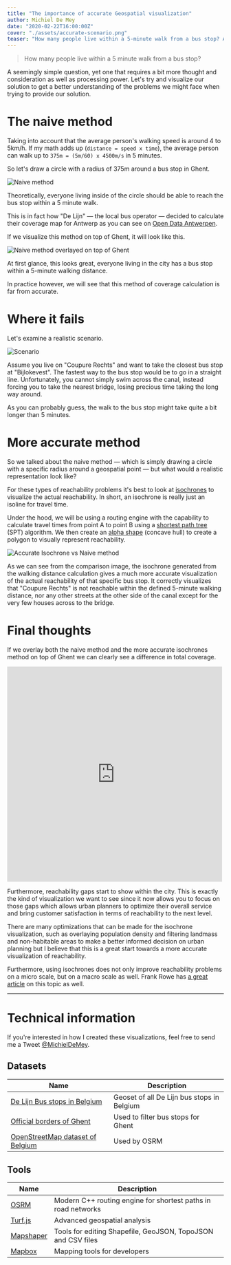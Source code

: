 ```yaml
---
title: "The importance of accurate Geospatial visualization"
author: Michiel De Mey
date: "2020-02-22T16:00:00Z"
cover: "./assets/accurate-scenario.png"
teaser: "How many people live within a 5-minute walk from a bus stop? A seemingly simple question, yet one that requires a bit more thought and consideration as well as processing power."
---
```


> How many people live within a 5 minute walk from a bus stop?

A seemingly simple question, yet one that requires a bit more thought and consideration as well as processing power. Let's try and visualize our solution to get a better understanding of the problems we might face when trying to provide our solution.

# The naive method
Taking into account that the average person's walking speed is around 4 to 5km/h.
If my math adds up (`distance = speed x time`), the average person can walk up to `375m = (5m/60) x 4500m/s` in 5 minutes.

So let's draw a circle with a radius of 375m around a bus stop in Ghent.

![Naive method](./assets/basic-circle.png)

Theoretically, everyone living inside of the circle should be able to reach the bus stop within a 5 minute walk.

This is in fact how "De Lijn" — the local bus operator — decided to calculate their coverage map for Antwerp as you can see on [Open Data Antwerpen](http://portaal-stadantwerpen.opendata.arcgis.com/datasets/bereik-ov-halte-buurt/data?geometry=3.859%2C51.152%2C4.969%2C51.302&orderBy=OBJECTID&where=type%20%3D%20%27bushalte%27%20AND%20OBJECTID%20%3E%3D%201423%20AND%20OBJECTID%20%3C%3D%201423).

If we visualize this method on top of Ghent, it will look like this.

![Naive method overlayed on top of Ghent](./assets/naive-ghent.png)

At first glance, this looks great, everyone living in the city has a bus stop within a 5-minute walking distance.

In practice however, we will see that this method of coverage calculation is far from accurate.

# Where it fails

Let's examine a realistic scenario.

![Scenario](./assets/basic-circle-scenario-1.png)

Assume you live on "Coupure Rechts" and want to take the closest bus stop at "Bijlokevest". The fastest way to the bus stop would be to go in a straight line. Unfortunately, you cannot simply swim across the canal, instead forcing you to take the nearest bridge, losing precious time taking the long way around.

As you can probably guess, the walk to the bus stop might take quite a bit longer than 5 minutes.

# More accurate method
So we talked about the naive method — which is simply drawing a circle with a specific radius around a geospatial point — but what would a realistic representation look like?

For these types of reachability problems it's best to look at [isochrones](https://wiki.openstreetmap.org/wiki/Isochrone) to visualize the actual reachability. In short, an isochrone is really just an isoline for travel time.

Under the hood, we will be using a routing engine with the capability to calculate travel times from point A to point B using a [shortest path tree](https://en.wikipedia.org/wiki/Shortest-path_tree) (SPT) algorithm. We then create an [alpha shape](https://en.wikipedia.org/wiki/Alpha_shape) (concave hull) to create a polygon to visually represent reachability.

![Accurate Isochrone vs Naive method](./assets/accurate-scenario.png)

As we can see from the comparison image, the isochrone generated from the walking distance calculation gives a much more accurate visualization of the actual reachability of that specific bus stop. It correctly visualizes that "Coupure Rechts" is not reachable within the defined 5-minute walking distance, nor any other streets at the other side of the canal except for the very few houses across to the bridge.

# Final thoughts
If we overlay both the naive method and the more accurate isochrones method on top of Ghent we can clearly see a difference in total coverage.

<iframe frameBorder="0" width="500" height="500" src="https://api.mapbox.com/styles/v1/michieldemey/ck6tr50uw0xpy1is0vu9k4nvf.html?fresh=true&title=false&zoomwheel=false&access_token=pk.eyJ1IjoibWljaGllbGRlbWV5IiwiYSI6ImNGcVByV1EifQ.iM9H-e2tB6MzycvLMXJOMw#12.51/51.04457/3.71517"></iframe>

Furthermore, reachability gaps start to show within the city. This is exactly the kind of visualization we want to see since it now allows you to focus on those gaps which allows urban planners to optimize their overall service and bring customer satisfaction in terms of reachability to the next level.

There are many optimizations that can be made for the isochrone visualization, such as overlaying population density and filtering landmass and non-habitable areas to make a better informed decision on urban planning but I believe that this is a great start towards a more accurate visualization of reachability.

Furthermore, using isochrones does not only improve reachability problems on a micro scale, but on a macro scale as well. Frank Rowe has [a great article](http://frankrowe.org/posts/2019/2/13/use-isochrones.html) on this topic as well.

---

# Technical information
If you're interested in how I created these visualizations, feel free to send me a Tweet [@MichielDeMey](https://twitter.com/MichielDeMey).

## Datasets

Name | Description
---- | ----
[De Lijn Bus stops in Belgium]([https://opendata.vlaanderen.be/dataset/haltes-vlaamse-vervoersmaatschappij-de-lijn-toestand-27-01-2020/resource/103f51b5-5510-40bf-a3a6-329531d5003f](https://opendata.vlaanderen.be/dataset/haltes-vlaamse-vervoersmaatschappij-de-lijn-toestand-27-01-2020/resource/103f51b5-5510-40bf-a3a6-329531d5003f)) | Geoset of all De Lijn bus stops in Belgium
[Official borders of Ghent](https://datatank.stad.gent/4/grondgebied/grenzengent) | Used to filter bus stops for Ghent
[OpenStreetMap dataset of Belgium](https://download.geofabrik.de/europe/belgium.html) | Used by OSRM

## Tools
Name | Description
---- | ----
[OSRM](https://github.com/Project-OSRM/osrm-backend) | Modern C++ routing engine for shortest paths in road networks
[Turf.js](https://turfjs.org/) | Advanced geospatial analysis
[Mapshaper](https://github.com/mbloch/mapshaper) | Tools for editing Shapefile, GeoJSON, TopoJSON and CSV files
[Mapbox](https://www.mapbox.com/) | Mapping tools for developers


